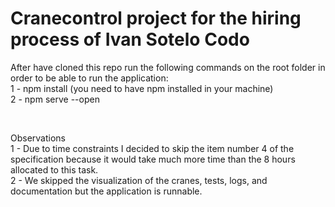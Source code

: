 # Cranecontrol project for the hiring process of Ivan Sotelo Codo

After have cloned this repo run the following commands on the root folder in order to be able to run the application:  
1 - npm install (you need to have npm installed in your machine)  
2 - npm serve --open  

<br />

Observations  
1 - Due to time constraints I decided to skip the item number 4 of the specification because it would take much more time than the 8 hours allocated to this task.  
2 - We skipped the visualization of the cranes, tests, logs, and documentation but the application is runnable.  
